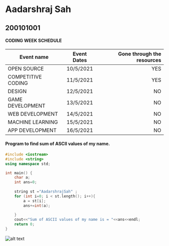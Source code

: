 # Aadarshraj Sah
## 200101001


#### CODING WEEK SCHEDULE
| Event name    | Event Dates    |Gone through the resources|
| ------------- |:-------------:| -----:                    |
| OPEN SOURCE   | 10/5/2021     | YES                       |
| COMPETITIVE CODING| 11/5/2021      | YES          |
| DESIGN | 12/5/2021    |   NO                    |
|GAME DEVELOPMENT | 13/5/2021 | NO
|WEB DEVELOPMENT | 14/5/2021 | NO |
|MACHINE LEARNING | 15/5/2021 | NO|
|APP DEVELOPMENT | 16/5/2021 | NO |


#### Program to find sum of ASCII values of my name.
```cpp
#include <iostream>
#include <string>
using namespace std;

int main() {
    char a;
    int ans=0;
    
    string st ="AadarshrajSah" ;
    for (int i=0; i < st.length(); i++){
        a = st[i];
        ans+=int(a);
    
    }
    cout<<"Sum of ASCII values of my name is = "<<ans<<endl;
    return 0;
}
```



![alt text](https://github.com/codingiitg/open_source_submission/blob/main/coding-club%20logo.png "Coding Club,IIT-G")





